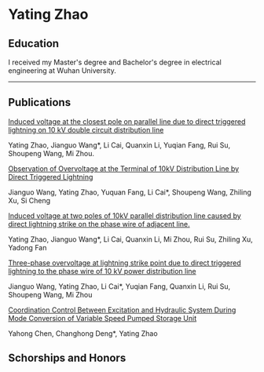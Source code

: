 # Yating Zhao
## Education
I received my Master's degree and Bachelor's degree in electrical engineering at Wuhan University.

---
## Publications
[Induced voltage at the closest pole on parallel line due to direct triggered lightning on 10 kV double circuit distribution line](https://ietresearch.onlinelibrary.wiley.com/doi/full/10.1049/gtd2.12706)

Yating Zhao, Jianguo Wang*, Li Cai, Quanxin Li, Yuqian Fang, Rui Su, Shoupeng Wang, Mi Zhou. 

[Observation of Overvoltage at the Terminal of 10kV Distribution Line by Direct Triggered Lightning](https://ieeexplore.ieee.org/document/9627792)

Jianguo Wang, Yating Zhao, Yuquan Fang, Li Cai*, Shoupeng Wang, Zhiling Xu, Si Cheng

[Induced voltage at two poles of 10kV parallel distribution line caused by direct lightning strike on the phase wire of adjacent line.](https://www.sciencedirect.com/science/article/abs/pii/S0378779622004242)

Yating Zhao, Jianguo Wang*, Li Cai, Quanxin Li, Mi Zhou, Rui Su, Zhiling Xu, Yadong Fan

[Three-phase overvoltage at lightning strike point due to direct triggered lightning to the phase wire of 10 kV power distribution line](https://ietresearch.onlinelibrary.wiley.com/doi/full/10.1049/gtd2.12432)

Jianguo Wang, Yating Zhao, Li Cai*, Yuqian Fang, Quanxin Li, Rui Su, Shoupeng Wang, Mi Zhou

[Coordination Control Between Excitation and Hydraulic System During Mode Conversion of Variable Speed Pumped Storage Unit](https://ieeexplore.ieee.org/document/9361129)

Yahong Chen, Changhong Deng*, Yating Zhao

## Schorships and Honors
